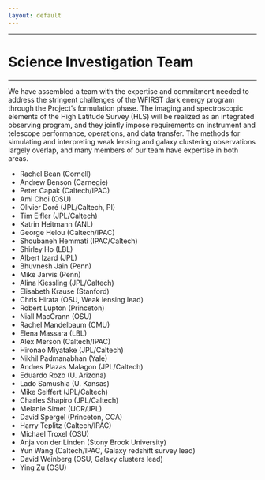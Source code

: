 ```yaml
---
layout: default
---
```


***

# Science Investigation Team

***

We have assembled a team with the expertise and commitment needed to address the stringent challenges of the WFIRST dark energy program through the Project’s formulation phase. The imaging and spectroscopic elements of the High Latitude Survey (HLS) will be realized as an integrated observing program, and they jointly impose requirements on instrument and telescope performance, operations, and data transfer. The methods for simulating and interpreting weak lensing and galaxy clustering observations largely overlap, and many members of our team have expertise in both areas. 

- Rachel Bean (Cornell)
- Andrew Benson (Carnegie)
- Peter Capak (Caltech/IPAC)
- Ami Choi (OSU)
- Olivier Doré (JPL/Caltech, PI)
- Tim Eifler (JPL/Caltech)
- Katrin Heitmann (ANL)
- George Helou (Caltech/IPAC)
- Shoubaneh Hemmati (IPAC/Caltech)
- Shirley Ho (LBL)
- Albert Izard (JPL)
- Bhuvnesh Jain (Penn)
- Mike Jarvis (Penn)
- Alina Kiessling (JPL/Caltech)
- Elisabeth Krause (Stanford)
- Chris Hirata (OSU, Weak lensing lead)
- Robert Lupton (Princeton)
- Niall MacCrann (OSU)
- Rachel Mandelbaum (CMU)
- Elena Massara (LBL)
- Alex Merson (Caltech/IPAC)
- Hironao Miyatake (JPL/Caltech)
- Nikhil Padmanabhan (Yale)
- Andres Plazas Malagon (JPL/Caltech)
- Eduardo Rozo (U. Arizona)
- Lado Samushia (U. Kansas)
- Mike Seiffert (JPL/Caltech)
- Charles Shapiro (JPL/Caltech)
- Melanie Simet (UCR/JPL)
- David Spergel (Princeton, CCA)
- Harry Teplitz (Caltech/IPAC)
- Michael Troxel (OSU)
- Anja von der Linden (Stony Brook University)
- Yun Wang (Caltech/IPAC, Galaxy redshift survey lead)
- David Weinberg (OSU, Galaxy clusters lead)
- Ying Zu (OSU)
